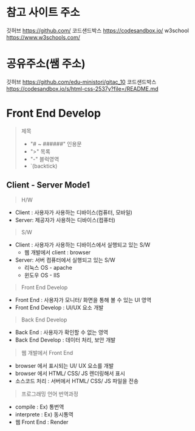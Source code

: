 # 참고 사이트 주소

깃허브
https://github.com/
코드샌드박스
https://codesandbox.io/
w3school
https://www.w3schools.com/

# 공유주소(쌤 주소)

깃허브
https://github.com/edu-ministori/gitac_10
코드샌드박스
https://codesandbox.io/s/html-css-2537y?file=/README.md

# Front End Develop

> 제목
>
> - "# ~ ######"
>   인용문
> - ">"
>   목록
> - "-"
>   블럭영역
> - `(backtick)

## Client - Server Mode1

> H/W

- Client : 사용자가 사용하는 디바이스(컴퓨터, 모바일)
- Server: 제공자가 사용하는 디바이스(컴퓨터)

> S/W

- Client : 사용자가 사용하는 디바이스에서 실행되고 있는 S/W
  - 웹 개발에서 client : browser
- Server: 서버 컴퓨터에서 실행되고 있는 S/W
  - 리눅스 OS - apache
  - 윈도우 OS - IIS

> Front End Develop

- Front End : 사용자가 모니터/ 화면을 통해 볼 수 있는 UI 영역
- Front End Develop : UI/UX 요소 개발

> Back End Develop

- Back End : 사용자가 확인할 수 없는 영역
- Back End Develop : 데이터 처리, 보안 개발

> 웹 개발에서 Front End

- browser 에서 표시되는 UI/ UX 요소를 개발
- browser 에서 HTML/ CSS/ JS 렌더링해서 표시
- 소스코드 처리 : 서버에서 HTML/ CSS/ JS 파일을 전송

> 프로그래밍 언어 번역과정

- compile : Ex) 통번역
- interprete : Ex) 동시통역
- 웹 Front End : Render

